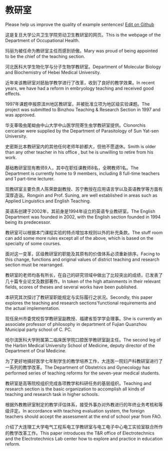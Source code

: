 # 教研室

Please help us improve the quality of example sentences! [Edit on Github](https://github.com/jiyushe/jiyu-example-sentence-source/blob/main/chinese/jiaoyanshi.md)

<p><span class="chinese">这是复旦大学公共卫生学院劳动卫生教研室的网页。</span><span class="english">This is the webpage of the Department of Occupational Health.</span></p>

<p><span class="chinese">玛丽为被任命为教研室主任而感到骄傲。</span><span class="english">Mary was proud of being appointed to be the chief of the teaching section.</span></p>

<p><span class="chinese">河北医科大学生物化学与分子生物学教研室。</span><span class="english">Department of Molecular Biology and Biochemistry of Hebei Medical University.</span></p>

<p><span class="chinese">近年来该教研室对胚胎学教学进行了改革，收到了良好的教学效果。</span><span class="english">In recent years, we have had a reform in embryology teaching and received good effects.</span></p>

<p><span class="chinese">1997年课题申报原滨州地区教研室，并被批准立项为地区级实验课题。</span><span class="english">The project was submitted to Binzhou Teaching & Research Section in 1997 and was approved.</span></p>

<p><span class="chinese">华支睾吸虫尾蚴由中山大学中山医学院寄生虫学教研室提供。</span><span class="english">Clonorchis cercariae were supplied by the Department of Parasitology of Sun Yat-sen University.</span></p>

<p><span class="chinese">史密斯比本教研室内的其他任何老师年龄都大，但他不愿退休。</span><span class="english">Smith is older than any other teacher in his office , but he is unwilling to retire from his work.</span></p>

<p><span class="chinese">基础教研室现有教师9人，其中在职任课教师8名，全聘教师1名。</span><span class="english">The Department is currently home to 9 members, including 8 full-time teachers and 1 part-time lecturer.</span></p>

<p><span class="chinese">现教研室主要负责人陈荣歆副教授、苏宁教授在应用语言学以及英语教学等方面有深厚造诣。</span><span class="english">Rongxin and Prof. Suning, are well established in areas such as Applied Linguistics and English Teaching.</span></p>

<p><span class="chinese">英语系创建于2002年，其前身是1994年设立的英语专业教研室。</span><span class="english">The English Department was founded in 2002, with the English section founded in 1994 being its predecessor.</span></p>

<p><span class="chinese">教研室可以根据本门课程实验的特点增加本规则以外的补充条款。</span><span class="english">The stuff room can add some more rules except all of the above, which is based on the specialty of some courses.</span></p>

<p><span class="chinese">面对这一变革，区级教研室的职能及其原有的价值体系必须重新排序。</span><span class="english">Facing to this change, functions and original values of district teaching and research section must be rearranged.</span></p>

<p><span class="chinese">教研室的老师均各有所长，在自己的研究领域中做出了比较突出的成绩，已发表了几十篇专业论文及数部著作。</span><span class="english">In token of the high attainments in their relevant fields, scores of theses and several works have been published.</span></p>

<p><span class="chinese">本研究其次探讨了教研室职能规定与实际履行之状况。</span><span class="english">Secondly, this paper explores the teaching and research sections'functional requirements and the actual implementation.</span></p>

<p><span class="chinese">现任泉州市委党校哲学教研室副教授、福建省哲学学会理事。</span><span class="english">She is currently an associate professor of philosophy in department of Fujian Quanzhou Municipal party school of C. PC.</span></p>

<p><span class="chinese">哈尔滨医科大学附属第二临床医学院口腔医学教研室副主任。</span><span class="english">The second leg of the Harbin Medical University School of Medicine, deputy director of the Department of Oral Medicine.</span></p>

<p><span class="chinese">为了更好地搞好医学七年制学生的教学培养工作，大连医一院妇产科教研室进行了一系列的教学改革。</span><span class="english">The Department of Obstetrics and Gynecology has performed series of teaching reforms for the seven-year medical students.</span></p>

<p><span class="chinese">教研室是高等院校组织完成各项教学和科研任务的基层组织。</span><span class="english">Teaching and research section is the basic organization to accomplish all kinds of teaching and research task in higher schools.</span></p>

<p><span class="chinese">根据外教教研室制定的教学评估体系，接受外事办对外教进行的年终业务考核和等级评定。</span><span class="english">In accordance with teaching evaluation system, the foreign teachers should accept the assessment at the end of school year from FAO.</span></p>

<p><span class="chinese">介绍了大连理工大学电气工程系电工学教研室与电工电子中心电工实验室联合所作的教学改革工作。</span><span class="english">This paper introduces the T&R office of Electrotechnics and the Electrotechnics Lab center how to explore and practice in education reform.</span></p>

